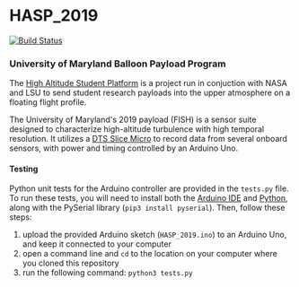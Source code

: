 # HASP_2019

[![Build Status](https://travis-ci.org/UMDBPP/HASP_2019.svg?branch=master)](https://travis-ci.org/UMDBPP/HASP_2019)

### University of Maryland Balloon Payload Program

The [High Altitude Student Platform](https://laspace.lsu.edu/hasp/) is a project run in conjuction with NASA and LSU to send student research payloads into the upper atmosphere on a floating flight profile.

The University of Maryland's 2019 payload (FISH) is a sensor suite designed to characterize high-altitude turbulence with high temporal resolution.
It utilizes a [DTS Slice Micro](https://www.dtsweb.com/slice-micro-daq/) to record data from several onboard sensors, with power and timing controlled by an Arduino Uno.

#### Testing

Python unit tests for the Arduino controller are provided in the `tests.py` file. 
To run these tests, you will need to install both the [Arduino IDE](https://www.arduino.cc/en/Main/Software) and [Python](https://www.python.org/downloads/), along with the PySerial library (`pip3 install pyserial`). Then, follow these steps:

1. upload the provided Arduino sketch (`HASP_2019.ino`) to an Arduino Uno, and keep it connected to your computer
2. open a command line and `cd` to the location on your computer where you cloned this repository
3. run the following command: `python3 tests.py`
